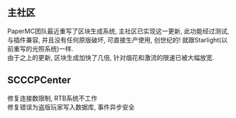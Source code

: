 ## 主社区
PaperMC团队最近重写了区块生成系统, 主社区已实现这一更新, 此功能经过测试, 与插件兼容, 并且没有任何原版破坏, 可直接生产使用, 创世纪的! 就跟Starlight(以前重写的光照系统)一样.  
由于之上的更新, 区块生成加快了几倍, 针对烟花和激流的限速已被大幅放宽.  
## SCCCPCenter
修复连接数限制, RTB系统不工作  
修复错误为盗版玩家写入数据库, 事件异步安全  
